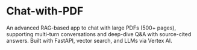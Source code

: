 # Chat-with-PDF
An advanced RAG-based app to chat with large PDFs (500+ pages), supporting multi-turn conversations and deep-dive Q&amp;A with source-cited answers. Built with FastAPI, vector search, and LLMs via Vertex AI.
